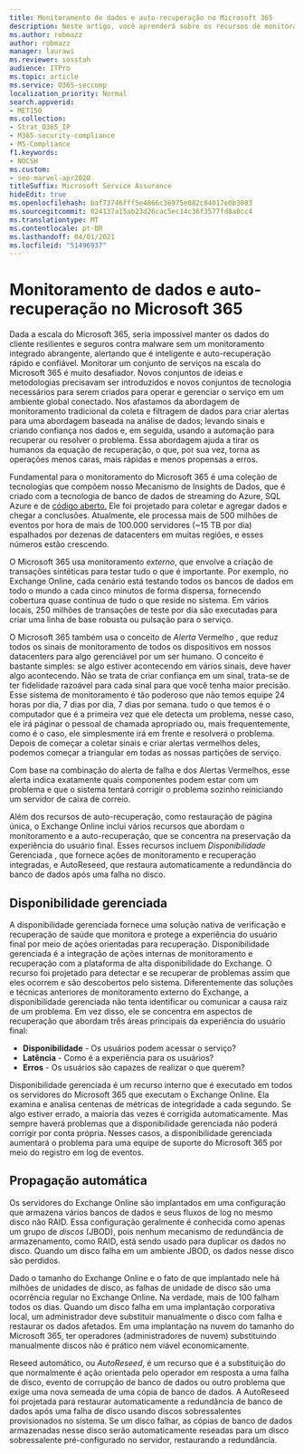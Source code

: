 ```yaml
---
title: Monitoramento de dados e auto-recuperação no Microsoft 365
description: Neste artigo, você aprenderá sobre os recursos de monitoramento e auto-recuperação do Microsoft 365.
ms.author: robmazz
author: robmazz
manager: laurawi
ms.reviewer: sosstah
audience: ITPro
ms.topic: article
ms.service: O365-seccomp
localization_priority: Normal
search.appverid:
- MET150
ms.collection:
- Strat_O365_IP
- M365-security-compliance
- MS-Compliance
f1.keywords:
- NOCSH
ms.custom:
- seo-marvel-apr2020
titleSuffix: Microsoft Service Assurance
hideEdit: true
ms.openlocfilehash: baf73746fff5e4866c36975e082c84017e0b3083
ms.sourcegitcommit: 024137a15ab23d26cac5ec14c36f3577fd8a0cc4
ms.translationtype: MT
ms.contentlocale: pt-BR
ms.lasthandoff: 04/01/2021
ms.locfileid: "51496937"
---
```

# <a name="data-monitoring-and-self-healing-in-microsoft-365"></a>Monitoramento de dados e auto-recuperação no Microsoft 365

Dada a escala do Microsoft 365, seria impossível manter os dados do cliente resilientes e seguros contra malware sem um monitoramento integrado abrangente, alertando que é inteligente e auto-recuperação rápido e confiável. Monitorar um conjunto de serviços na escala do Microsoft 365 é muito desafiador. Novos conjuntos de ideias e metodologias precisavam ser introduzidos e novos conjuntos de tecnologia necessários para serem criados para operar e gerenciar o serviço em um ambiente global conectado. Nos afastamos da abordagem de monitoramento tradicional da coleta e filtragem de dados para criar alertas para uma abordagem baseada na análise de dados; levando sinais e criando confiança nos dados e, em seguida, usando a automação para recuperar ou resolver o problema. Essa abordagem ajuda a tirar os humanos da equação de recuperação, o que, por sua vez, torna as operações menos caras, mais rápidas e menos propensas a erros. 

Fundamental para o monitoramento do Microsoft 365 é uma coleção de tecnologias que compõem nosso Mecanismo de Insights de Dados, que é criado com a tecnologia de banco de dados de streaming do Azure, SQL Azure e de [código aberto.](https://cassandra.apache.org/) Ele foi projetado para coletar e agregar dados e chegar a conclusões. Atualmente, ele processa mais de 500 milhões de eventos por hora de mais de 100.000 servidores (~15 TB por dia) espalhados por dezenas de datacenters em muitas regiões, e esses números estão crescendo. 

O Microsoft 365 usa monitoramento *externo*, que envolve a criação de transações sintéticas para testar tudo o que é importante. Por exemplo, no Exchange Online, cada cenário está testando todos os bancos de dados em todo o mundo a cada cinco minutos de forma dispersa, fornecendo cobertura quase contínua de tudo o que reside no sistema. Em vários locais, 250 milhões de transações de teste por dia são executadas para criar uma linha de base robusta ou pulsação para o serviço. 

O Microsoft 365 também usa o conceito de *Alerta* Vermelho , que reduz todos os sinais de monitoramento de todos os dispositivos em nossos datacenters para algo gerenciável por um ser humano. O conceito é bastante simples: se algo estiver acontecendo em vários sinais, deve haver algo acontecendo. Não se trata de criar confiança em um sinal, trata-se de ter fidelidade razoável para cada sinal para que você tenha maior precisão. Esse sistema de monitoramento é tão poderoso que não temos equipe 24 horas por dia, 7 dias por dia, 7 dias por semana. tudo o que temos é o computador que é a primeira vez que ele detecta um problema, nesse caso, ele irá páginar o pessoal de chamada apropriado ou, mais frequentemente, como é o caso, ele simplesmente irá em frente e resolverá o problema. Depois de começar a coletar sinais e criar alertas vermelhos deles, podemos começar a triangular em todas as nossas partições de serviço. 

Com base na combinação do alerta de falha e dos Alertas Vermelhos, esse alerta indica exatamente quais componentes podem estar com um problema e que o sistema tentará corrigir o problema sozinho reiniciando um servidor de caixa de correio. 

Além dos recursos de auto-recuperação, como restauração de página única, o Exchange Online inclui vários recursos que abordam o monitoramento e a auto-recuperação, que se concentra na preservação da experiência do usuário final. Esses recursos incluem *Disponibilidade* Gerenciada , que fornece ações de monitoramento e recuperação integradas, e AutoReseed, que restaura automaticamente a redundância do banco de dados após uma falha no disco. 

## <a name="managed-availability"></a>Disponibilidade gerenciada 

A disponibilidade gerenciada fornece uma solução nativa de verificação e recuperação de saúde que monitora e protege a experiência do usuário final por meio de ações orientadas para recuperação. Disponibilidade gerenciada é a integração de ações internas de monitoramento e recuperação com a plataforma de alta disponibilidade do Exchange. O recurso foi projetado para detectar e se recuperar de problemas assim que eles ocorrem e são descobertos pelo sistema. Diferentemente das soluções e técnicas anteriores de monitoramento externo do Exchange, a disponibilidade gerenciada não tenta identificar ou comunicar a causa raiz de um problema. Em vez disso, ele se concentra em aspectos de recuperação que abordam três áreas principais da experiência do usuário final:

- **Disponibilidade** - Os usuários podem acessar o serviço? 
- **Latência** - Como é a experiência para os usuários? 
- **Erros** - Os usuários são capazes de realizar o que querem? 

Disponibilidade gerenciada é um recurso interno que é executado em todos os servidores do Microsoft 365 que executam o Exchange Online. Ela examina e analisa centenas de métricas de integridade a cada segundo. Se algo estiver errado, a maioria das vezes é corrigida automaticamente. Mas sempre haverá problemas que a disponibilidade gerenciada não poderá corrigir por conta própria. Nesses casos, a disponibilidade gerenciada aumentará o problema para uma equipe de suporte do Microsoft 365 por meio do registro em log de eventos.

## <a name="autoreseed"></a>Propagação automática

Os servidores do Exchange Online são implantados em uma configuração que armazena vários bancos de dados e seus fluxos de log no mesmo disco não RAID. Essa configuração geralmente é conhecida como apenas um grupo de *discos* (JBOD), pois nenhum mecanismo de redundância de armazenamento, como RAID, está sendo usado para duplicar os dados no disco. Quando um disco falha em um ambiente JBOD, os dados nesse disco são perdidos. 

Dado o tamanho do Exchange Online e o fato de que implantado nele há milhões de unidades de disco, as falhas de unidade de disco são uma ocorrência regular no Exchange Online. Na verdade, mais de 100 falham todos os dias. Quando um disco falha em uma implantação corporativa local, um administrador deve substituir manualmente o disco com falha e restaurar os dados afetados. Em uma implantação na nuvem do tamanho do Microsoft 365, ter operadores (administradores de nuvem) substituindo manualmente discos não é prático nem viável economicamente. 

Reseed automático, ou *AutoReseed*, é um recurso que é a substituição do que normalmente é ação orientada pelo operador em resposta a uma falha de disco, evento de corrupção de banco de dados ou outro problema que exige uma nova semeada de uma cópia de banco de dados. A AutoReseed foi projetada para restaurar automaticamente a redundância de banco de dados após uma falha de disco usando discos sobressalentes provisionados no sistema. Se um disco falhar, as cópias de banco de dados armazenadas nesse disco serão automaticamente reseadas para um disco sobressalente pré-configurado no servidor, restaurando a redundância. 